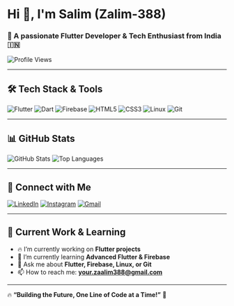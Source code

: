 # Hi 👋, I'm Salim (Zalim-388)
### 🚀 A passionate **Flutter Developer & Tech Enthusiast** from India 🇮🇳  

![Profile Views](https://komarev.com/ghpvc/?username=zalim-388&label=Profile%20views&color=0e75b6&style=flat)

---

## 🛠 **Tech Stack & Tools**
![Flutter](https://img.shields.io/badge/-Flutter-02569B?style=flat&logo=flutter&logoColor=white)
![Dart](https://img.shields.io/badge/-Dart-0175C2?style=flat&logo=dart&logoColor=white)
![Firebase](https://img.shields.io/badge/-Firebase-FFCA28?style=flat&logo=firebase&logoColor=black)
![HTML5](https://img.shields.io/badge/-HTML5-E34F26?style=flat&logo=html5&logoColor=white)
![CSS3](https://img.shields.io/badge/-CSS3-1572B6?style=flat&logo=css3)
![Linux](https://img.shields.io/badge/-Linux-FCC624?style=flat&logo=linux&logoColor=black)
![Git](https://img.shields.io/badge/-Git-F05032?style=flat&logo=git&logoColor=white)

---

## 📊 **GitHub Stats**
![GitHub Stats](https://github-readme-stats.vercel.app/api?username=zalim-388&show_icons=true&theme=radical)
![Top Languages](https://github-readme-stats.vercel.app/api/top-langs/?username=zalim-388&layout=compact&theme=radical)

---

## 🔗 **Connect with Me**
[![LinkedIn](https://img.shields.io/badge/-LinkedIn-blue?style=flat&logo=linkedin)](https://www.linkedin.com/in/zalim388/)
[![Instagram](https://img.shields.io/badge/-Instagram-E4405F?style=flat&logo=instagram&logoColor=white)](https://www.instagram.com/zaliiim__?igsh=emg5NTZ3Z3pjNGkz)
[![Gmail](https://img.shields.io/badge/-Gmail-D14836?style=flat&logo=gmail&logoColor=white)](mailto:your.zaalim388@gmail.com)

---

## 🚀 **Current Work & Learning**
- 🔥 I’m currently working on **Flutter projects**
- 🌱 I’m currently learning **Advanced Flutter & Firebase**
- 💬 Ask me about **Flutter, Firebase, Linux, or Git**
- 📫 How to reach me: **your.zaalim388@gmail.com**

---

🔥 **“Building the Future, One Line of Code at a Time!”** 🚀
